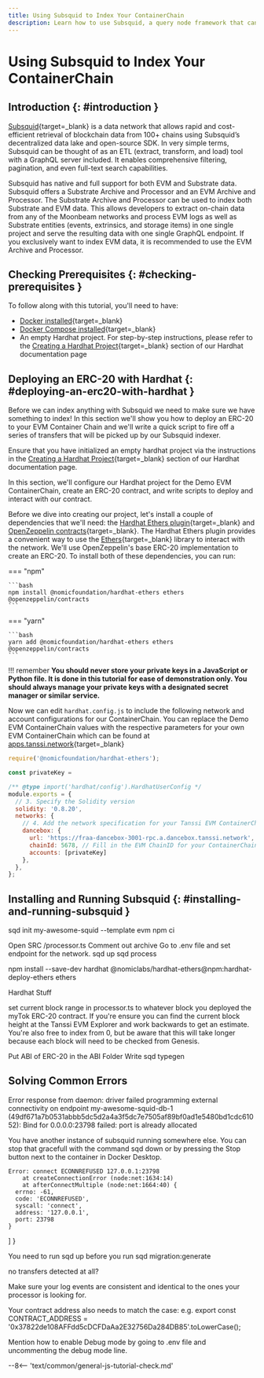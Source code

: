 ```yaml
---
title: Using Subsquid to Index Your ContainerChain
description: Learn how to use Subsquid, a query node framework that can index both Substrate and EVM data, to process blockchain data for your Tanssi ContainerChain. 
---
```


# Using Subsquid to Index Your ContainerChain

## Introduction {: #introduction }

[Subsquid](https://subsquid.io){target=_blank} is a data network that allows rapid and cost-efficient retrieval of blockchain data from 100+ chains using Subsquid’s decentralized data lake and open-source SDK. In very simple terms, Subsquid can be thought of as an ETL (extract, transform, and load) tool with a GraphQL server included. It enables comprehensive filtering, pagination, and even full-text search capabilities.

Subsquid has native and full support for both EVM and Substrate data. Subsquid offers a Substrate Archive and Processor and an EVM Archive and Processor. The Substrate Archive and Processor can be used to index both Substrate and EVM data. This allows developers to extract on-chain data from any of the Moonbeam networks and process EVM logs as well as Substrate entities (events, extrinsics, and storage items) in one single project and serve the resulting data with one single GraphQL endpoint. If you exclusively want to index EVM data, it is recommended to use the EVM Archive and Processor.

## Checking Prerequisites {: #checking-prerequisites }

To follow along with this tutorial, you'll need to have:

- [Docker installed](https://docs.docker.com/get-docker/){target=_blank}
- [Docker Compose installed](https://docs.docker.com/compose/install/){target=_blank}
- An empty Hardhat project. For step-by-step instructions, please refer to the [Creating a Hardhat Project](/builders/interact/ethereum-api/dev-env/hardhat/#creating-a-hardhat-project){target=_blank} section of our Hardhat documentation page

## Deploying an ERC-20 with Hardhat {: #deploying-an-erc20-with-hardhat }

Before we can index anything with Subsquid we need to make sure we have something to index! In this section we'll show you how to deploy an ERC-20 to your EVM Container Chain and we'll write a quick script to fire off a series of transfers that will be picked up by our Subsquid indexer. 

Ensure that you have initialized an empty hardhat project via the instructions in the [Creating a Hardhat Project](/builders/interact/ethereum-api/dev-env/hardhat/#creating-a-hardhat-project){target=_blank} section of our Hardhat documentation page.

In this section, we'll configure our Hardhat project for the Demo EVM ContainerChain, create an ERC-20 contract, and write scripts to deploy and interact with our contract.

Before we dive into creating our project, let's install a couple of dependencies that we'll need: the [Hardhat Ethers plugin](https://hardhat.org/hardhat-runner/plugins/nomicfoundation-hardhat-ethers){target=_blank} and [OpenZeppelin contracts](https://docs.openzeppelin.com/contracts/4.x/){target=_blank}. The Hardhat Ethers plugin provides a convenient way to use the [Ethers](/builders/build/eth-api/libraries/ethersjs){target=_blank} library to interact with the network. We'll use OpenZeppelin's base ERC-20 implementation to create an ERC-20. To install both of these dependencies, you can run:

=== "npm"

    ```bash
    npm install @nomicfoundation/hardhat-ethers ethers @openzeppelin/contracts
    ```

=== "yarn"

    ```bash
    yarn add @nomicfoundation/hardhat-ethers ethers @openzeppelin/contracts
    ```

!!! remember
    **You should never store your private keys in a JavaScript or Python file. It is done in this tutorial for ease of demonstration only. You should always manage your private keys with a designated secret manager or similar service.**

Now we can edit `hardhat.config.js` to include the following network and account configurations for our ContainerChain. You can replace the Demo EVM ContainerChain values with the respective parameters for your own EVM ContainerChain which can be found at [apps.tanssi.network](https://apps.tanssi.network/){target=_blank}

```js
require('@nomicfoundation/hardhat-ethers');

const privateKey = 

/** @type import('hardhat/config').HardhatUserConfig */
module.exports = {
  // 3. Specify the Solidity version
  solidity: '0.8.20',
  networks: {
    // 4. Add the network specification for your Tanssi EVM ContainerChain
    dancebox: {
      url: 'https://fraa-dancebox-3001-rpc.a.dancebox.tanssi.network',
      chainId: 5678, // Fill in the EVM ChainID for your ContainerChain
      accounts: [privateKey]
    },
  },
};
```  


## Installing and Running Subsquid {: #installing-and-running-subsquid }

sqd init my-awesome-squid --template evm
npm ci

Open SRC /processor.ts
Comment out archive
Go to .env file and set endpoint for the network. 
sqd up
sqd process

npm install --save-dev hardhat @nomiclabs/hardhat-ethers@npm:hardhat-deploy-ethers ethers


Hardhat Stuff


set current block range in processor.ts to whatever block you deployed the myTok ERC-20 contract. If you're ensure you can find the current block height at the Tanssi EVM Explorer and work backwards to get an estimate. You're also free to index from 0, but be aware that this will take longer because each block will need to be checked from Genesis. 

Put ABI of ERC-20 in the ABI Folder
Write sqd typegen



## Solving Common Errors

Error response from daemon: driver failed programming external connectivity on endpoint my-awesome-squid-db-1 (49df671a7b0531abbb5dc5d2a4a3f5dc7e7505af89bf0ad1e5480bd1cdc61052): Bind for 0.0.0.0:23798 failed: port is already allocated

You have another instance of subsquid running somewhere else. You can stop that gracefull with the command sqd down or by pressing the Stop button next to the container in Docker Desktop. 


    Error: connect ECONNREFUSED 127.0.0.1:23798
        at createConnectionError (node:net:1634:14)
        at afterConnectMultiple (node:net:1664:40) {
      errno: -61,
      code: 'ECONNREFUSED',
      syscall: 'connect',
      address: '127.0.0.1',
      port: 23798
    }
  ]
}

You need to run sqd up before you run sqd migration:generate


no transfers detected at all?

Make sure your log events are consistent and identical to the ones your processor is looking for. 

Your contract address also needs to match the case: e.g.
export const CONTRACT_ADDRESS = '0x37822de108AFFdd5cDCFDaAa2E32756Da284DB85'.toLowerCase();


Mention how to enable Debug mode by going to .env file and uncommenting the debug mode line.



--8<-- 'text/common/general-js-tutorial-check.md'